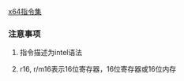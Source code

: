 [x64指令集](https://www.felixcloutier.com/x86/)

### 注意事项
1. 指令描述为intel语法

2.  r16, r/m16表示16位寄存器，16位寄存器或16位内存